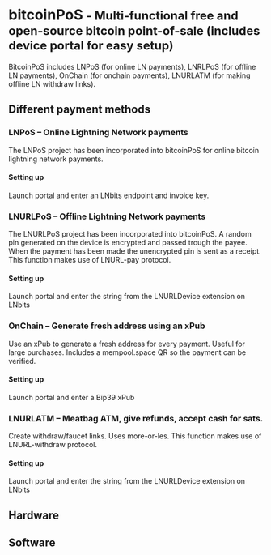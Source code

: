 
# bitcoinPoS <small>- Multi-functional free and open-source bitcoin point-of-sale (includes device portal for easy setup) </small>

BitcoinPoS includes LNPoS (for online LN payments), LNRLPoS (for offline LN payments), OnChain (for onchain payments), LNURLATM (for making offline LN withdraw links).

## Different payment methods

### LNPoS – Online Lightning Network payments
The LNPoS project has been incorporated into bitcoinPoS for online bitcoin lightning network payments. 

#### Setting up
Launch portal and enter an LNbits endpoint and invoice key.


### LNURLPoS – Offline Lightning Network payments
The LNURLPoS project has been incorporated into bitcoinPoS. A random pin generated on the device is encrypted and passed trough the payee. When the payment has been made the unencrypted pin is sent as a receipt. This function makes use of LNURL-pay protocol.

#### Setting up
Launch portal and enter the string from the LNURLDevice extension on LNbits

### OnChain – Generate fresh address using an xPub
Use an xPub to generate a fresh address for every payment. Useful for large purchases. Includes a mempool.space QR so the payment can be verified. 

#### Setting up
Launch portal and enter  a Bip39 xPub

### LNURLATM – Meatbag ATM, give refunds, accept cash for sats.
Create withdraw/faucet links. Uses more-or-les. This function makes use of LNURL-withdraw protocol.

#### Setting up
Launch portal and enter the string from the LNURLDevice extension on LNbits

## Hardware



## Software
